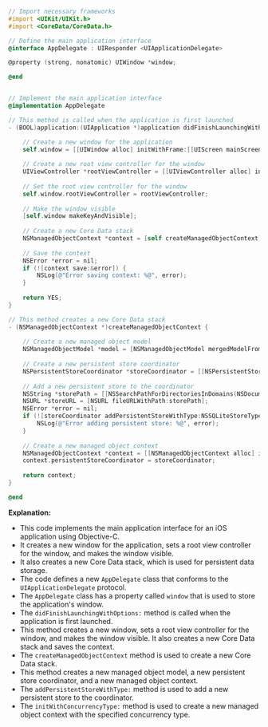 ```objective-c
// Import necessary frameworks
#import <UIKit/UIKit.h>
#import <CoreData/CoreData.h>

// Define the main application interface
@interface AppDelegate : UIResponder <UIApplicationDelegate>

@property (strong, nonatomic) UIWindow *window;

@end


// Implement the main application interface
@implementation AppDelegate

// This method is called when the application is first launched
- (BOOL)application:(UIApplication *)application didFinishLaunchingWithOptions:(NSDictionary *)launchOptions {

    // Create a new window for the application
    self.window = [[UIWindow alloc] initWithFrame:[[UIScreen mainScreen] bounds]];
    
    // Create a new root view controller for the window
    UIViewController *rootViewController = [[UIViewController alloc] init];
    
    // Set the root view controller for the window
    self.window.rootViewController = rootViewController;
    
    // Make the window visible
    [self.window makeKeyAndVisible];
    
    // Create a new Core Data stack
    NSManagedObjectContext *context = [self createManagedObjectContext];
    
    // Save the context
    NSError *error = nil;
    if (![context save:&error]) {
        NSLog(@"Error saving context: %@", error);
    }
    
    return YES;
}

// This method creates a new Core Data stack
- (NSManagedObjectContext *)createManagedObjectContext {
    
    // Create a new managed object model
    NSManagedObjectModel *model = [NSManagedObjectModel mergedModelFromBundles:nil];
    
    // Create a new persistent store coordinator
    NSPersistentStoreCoordinator *storeCoordinator = [[NSPersistentStoreCoordinator alloc] initWithManagedObjectModel:model];
    
    // Add a new persistent store to the coordinator
    NSString *storePath = [[NSSearchPathForDirectoriesInDomains(NSDocumentDirectory, NSUserDomainMask, YES) firstObject] stringByAppendingPathComponent:@"myapp.sqlite"];
    NSURL *storeURL = [NSURL fileURLWithPath:storePath];
    NSError *error = nil;
    if (![storeCoordinator addPersistentStoreWithType:NSSQLiteStoreType configuration:nil URL:storeURL options:nil error:&error]) {
        NSLog(@"Error adding persistent store: %@", error);
    }
    
    // Create a new managed object context
    NSManagedObjectContext *context = [[NSManagedObjectContext alloc] initWithConcurrencyType:NSMainQueueConcurrencyType];
    context.persistentStoreCoordinator = storeCoordinator;
    
    return context;
}

@end
```

**Explanation:**

* This code implements the main application interface for an iOS application using Objective-C.
* It creates a new window for the application, sets a root view controller for the window, and makes the window visible.
* It also creates a new Core Data stack, which is used for persistent data storage.
* The code defines a new `AppDelegate` class that conforms to the `UIApplicationDelegate` protocol.
* The `AppDelegate` class has a property called `window` that is used to store the application's window.
* The `didFinishLaunchingWithOptions:` method is called when the application is first launched.
* This method creates a new window, sets a root view controller for the window, and makes the window visible. It also creates a new Core Data stack and saves the context.
* The `createManagedObjectContext` method is used to create a new Core Data stack.
* This method creates a new managed object model, a new persistent store coordinator, and a new managed object context.
* The `addPersistentStoreWithType:` method is used to add a new persistent store to the coordinator.
* The `initWithConcurrencyType:` method is used to create a new managed object context with the specified concurrency type.